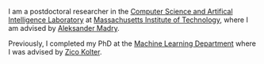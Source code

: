 I am a postdoctoral researcher in the [Computer Science and Artifical Intelligence Laboratory](https://www.csail.mit.edu/) at [Massachusetts Institute of Technology](https://www.mit.edu/), where I am advised by [Aleksander Madry](https://people.csail.mit.edu/madry/). 

Previously, I completed my PhD at the [Machine Learning Department](https://www.ml.cmu.edu/) where I was advised by [Zico Kolter](https://zicokolter.com/). 